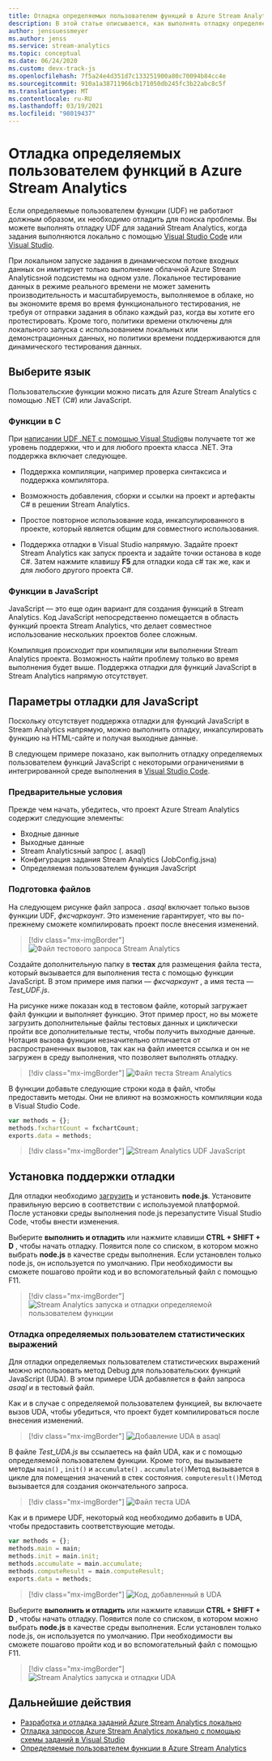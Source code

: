 ```yaml
---
title: Отладка определяемых пользователем функций в Azure Stream Analytics
description: В этой статье описывается, как выполнять отладку определяемых пользователем функций в Azure Stream Analytics.
author: jenssuessmeyer
ms.author: jenss
ms.service: stream-analytics
ms.topic: conceptual
ms.date: 06/24/2020
ms.custom: devx-track-js
ms.openlocfilehash: 7f5a24e4d351d7c133251900a80c70094b84cc4e
ms.sourcegitcommit: 910a1a38711966cb171050db245fc3b22abc8c5f
ms.translationtype: MT
ms.contentlocale: ru-RU
ms.lasthandoff: 03/19/2021
ms.locfileid: "98019437"
---
```

# <a name="debug-user-defined-functions-in-azure-stream-analytics"></a>Отладка определяемых пользователем функций в Azure Stream Analytics 

Если определяемые пользователем функции (UDF) не работают должным образом, их необходимо отладить для поиска проблемы. Вы можете выполнять отладку UDF для заданий Stream Analytics, когда задания выполняются локально с помощью [Visual Studio Code](visual-studio-code-local-run-live-input.md) или [Visual Studio](stream-analytics-vs-tools-local-run.md).

При локальном запуске задания в динамическом потоке входных данных он имитирует только выполнение облачной Azure Stream Analyticsной подсистемы на одном узле. Локальное тестирование данных в режиме реального времени не может заменить производительность и масштабируемость, выполняемое в облаке, но вы экономите время во время функционального тестирования, не требуя от отправки задания в облако каждый раз, когда вы хотите его протестировать. Кроме того, политики времени отключены для локального запуска с использованием локальных или демонстрационных данных, но политики времени поддерживаются для динамического тестирования данных.

## <a name="pick-your-language"></a>Выберите язык

Пользовательские функции можно писать для Azure Stream Analytics с помощью .NET (C#) или JavaScript. 

### <a name="functions-in-c"></a>Функции в C # 

При [написании UDF .NET с помощью Visual Studio](stream-analytics-edge-csharp-udf-methods.md)вы получаете тот же уровень поддержки, что и для любого проекта класса .NET. Эта поддержка включает следующее.

* Поддержка компиляции, например проверка синтаксиса и поддержка компилятора.

* Возможность добавления, сборки и ссылки на проект и артефакты C# в решении Stream Analytics. 

* Простое повторное использование кода, инкапсулированного в проекте, который является общим для совместного использования. 

* Поддержка отладки в Visual Studio напрямую. Задайте проект Stream Analytics как запуск проекта и задайте точки останова в коде C#. Затем нажмите клавишу **F5** для отладки кода c# так же, как и для любого другого проекта C#. 

### <a name="functions-in-javascript"></a>Функции в JavaScript

JavaScript — это еще один вариант для создания функций в Stream Analytics. Код JavaScript непосредственно помещается в область функций проекта Stream Analytics, что делает совместное использование нескольких проектов более сложным.

Компиляция происходит при компиляции или выполнении Stream Analytics проекта. Возможность найти проблему только во время выполнения будет выше. Поддержка отладки для функций JavaScript в Stream Analytics напрямую отсутствует.

## <a name="debug-options-for-javascript"></a>Параметры отладки для JavaScript

Поскольку отсутствует поддержка отладки для функций JavaScript в Stream Analytics напрямую, можно выполнить отладку, инкапсулировать функцию на HTML-сайте и получая выходные данные.

В следующем примере показано, как выполнить отладку определяемых пользователем функций JavaScript с некоторыми ограничениями в интегрированной среде выполнения в [Visual Studio Code](quick-create-visual-studio-code.md).

### <a name="prerequisites"></a>Предварительные условия

Прежде чем начать, убедитесь, что проект Azure Stream Analytics содержит следующие элементы:

* Входные данные 
* Выходные данные 
* Stream Analyticsный запрос (. asaql) 
* Конфигурация задания Stream Analytics (JobConfig.jsна)
* Определяемая пользователем функция JavaScript

### <a name="prepare-files"></a>Подготовка файлов

На следующем рисунке файл запроса *. asaql* включает только вызов функции UDF, *фксчаркаунт*. Это изменение гарантирует, что вы по-прежнему сможете компилировать проект после внесения изменений.

> [!div class="mx-imgBorder"]
> ![Файл тестового запроса Stream Analytics](./media/debug-user-defined-functions/asaql-file.png)

Создайте дополнительную папку в **тестах** для размещения файла теста, который вызывается для выполнения теста с помощью функции JavaScript. В этом примере имя папки — *фксчаркаунт* , а имя теста — *Test_UDF.js*. 

На рисунке ниже показан код в тестовом файле, который загружает файл функции и выполняет функцию. Этот пример прост, но вы можете загрузить дополнительные файлы тестовых данных и циклически пройти все дополнительные тесты, чтобы получить выходные данные. Нотация вызова функции незначительно отличается от распространенных вызовов, так как на файл имеется ссылка и он не загружен в среду выполнения, что позволяет выполнять отладку. 

> [!div class="mx-imgBorder"]
> ![Файл теста Stream Analytics](./media/debug-user-defined-functions/test-file.png)

В функции добавьте следующие строки кода в файл, чтобы предоставить методы. Они не влияют на возможность компиляции кода в Visual Studio Code.

```javascript
var methods = {};
methods.fxchartCount = fxchartCount;
exports.data = methods;
``` 

> [!div class="mx-imgBorder"]
> ![Stream Analytics UDF JavaScript](./media/debug-user-defined-functions/udf-file.png)
  
## <a name="install-debug-support"></a>Установка поддержки отладки

Для отладки необходимо [загрузить](https://nodejs.org/en/download/) и установить **node.js**. Установите правильную версию в соответствии с используемой платформой. После установки среды выполнения node.js перезапустите Visual Studio Code, чтобы внести изменения. 

Выберите **выполнить и отладить** или нажмите клавиши **CTRL + SHIFT + D** , чтобы начать отладку. Появится поле со списком, в котором можно выбрать **node.js** в качестве среды выполнения. Если установлен только node.js, он используется по умолчанию. При необходимости вы сможете пошагово пройти код и во вспомогательный файл с помощью F11. 

> [!div class="mx-imgBorder"]
> ![Stream Analytics запуска и отладки определяемой пользователем функции](./media/debug-user-defined-functions/run-debug-udf.png)

### <a name="debug-user-defined-aggregates"></a>Отладка определяемых пользователем статистических выражений 

Для отладки определяемых пользователем статистических выражений можно использовать метод Debug для пользовательских функций JavaScript (UDA). В этом примере UDA добавляется в файл запроса *asaql* и в тестовый файл.

Как и в случае с определяемой пользователем функцией, вы включаете вызов UDA, чтобы убедиться, что проект будет компилироваться после внесения изменений. 

> [!div class="mx-imgBorder"]
> ![Добавление UDA в asaql](./media/debug-user-defined-functions/asaql-uda.png)

В файле *Test_UDA.js* вы ссылаетесь на файл UDA, как и с помощью определяемой пользователем функции. Кроме того, вы вызываете методы `main()` , `init()` и `accumulate()` . `accumulate()`Метод вызывается в цикле для помещения значений в стек состояния. `computeresult()`Метод вызывается для создания окончательного запроса. 

> [!div class="mx-imgBorder"]
> ![Файл теста UDA](./media/debug-user-defined-functions/uda-test.png)

Как и в примере UDF, некоторый код необходимо добавить в UDA, чтобы предоставить соответствующие методы.

```javascript
var methods = {};
methods.main = main;
methods.init = main.init;
methods.accumulate = main.accumulate;
methods.computeResult = main.computeResult;
exports.data = methods;
``` 

> [!div class="mx-imgBorder"]
> ![Код, добавленный в UDA](./media/debug-user-defined-functions/uda-expose-methods.png)

Выберите **выполнить и отладить** или нажмите клавиши **CTRL + SHIFT + D** , чтобы начать отладку. Появится поле со списком, в котором можно выбрать **node.js** в качестве среды выполнения. Если установлен только node.js, он используется по умолчанию. При необходимости вы сможете пошагово пройти код и во вспомогательный файл с помощью F11.

> [!div class="mx-imgBorder"]
> ![Stream Analytics запуска и отладки UDA](./media/debug-user-defined-functions/run-debug-uda.png)


## <a name="next-steps"></a>Дальнейшие действия

* [Разработка и отладка заданий Azure Stream Analytics локально](develop-locally.md)
* [Отладка запросов Azure Stream Analytics локально с помощью схемы заданий в Visual Studio](debug-locally-using-job-diagram.md)
* [Определяемые пользователем функции в Azure Stream Analytics](functions-overview.md)
 
